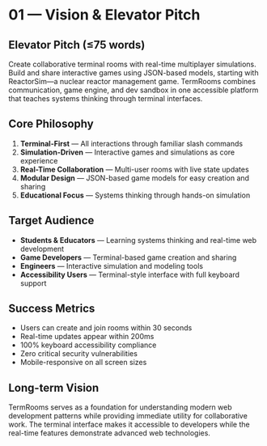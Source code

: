 # 01 — Vision & Elevator Pitch

## Elevator Pitch (≤75 words)
Create collaborative terminal rooms with real-time multiplayer simulations. Build and share interactive games using JSON-based models, starting with ReactorSim—a nuclear reactor management game. TermRooms combines communication, game engine, and dev sandbox in one accessible platform that teaches systems thinking through terminal interfaces.

## Core Philosophy
1. **Terminal-First** — All interactions through familiar slash commands
2. **Simulation-Driven** — Interactive games and simulations as core experience
3. **Real-Time Collaboration** — Multi-user rooms with live state updates
4. **Modular Design** — JSON-based game models for easy creation and sharing
5. **Educational Focus** — Systems thinking through hands-on simulation

## Target Audience
- **Students & Educators** — Learning systems thinking and real-time web development
- **Game Developers** — Terminal-based game creation and sharing
- **Engineers** — Interactive simulation and modeling tools
- **Accessibility Users** — Terminal-style interface with full keyboard support

## Success Metrics
- Users can create and join rooms within 30 seconds
- Real-time updates appear within 200ms
- 100% keyboard accessibility compliance
- Zero critical security vulnerabilities
- Mobile-responsive on all screen sizes

## Long-term Vision
TermRooms serves as a foundation for understanding modern web development patterns while providing immediate utility for collaborative work. The terminal interface makes it accessible to developers while the real-time features demonstrate advanced web technologies.